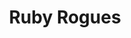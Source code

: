 ---
title: Ruby Rogues
description: A weekly discussion about Ruby, Rails, and software development involving the Top End Devs in the community and around the world. 
cover: ruby-rogues.jpg
site: https://rubyrogues.com/
episodes: https://rubyrogues.com/episodes
---